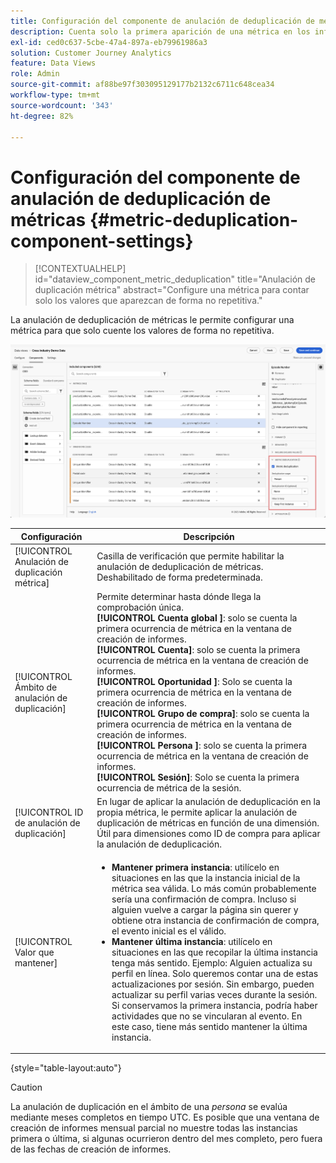 ```yaml
---
title: Configuración del componente de anulación de deduplicación de métricas
description: Cuenta solo la primera aparición de una métrica en los informes.
exl-id: ced0c637-5cbe-47a4-897a-eb79961986a3
solution: Customer Journey Analytics
feature: Data Views
role: Admin
source-git-commit: af88be97f303095129177b2132c6711c648cea34
workflow-type: tm+mt
source-wordcount: '343'
ht-degree: 82%

---
```


# Configuración del componente de anulación de deduplicación de métricas {#metric-deduplication-component-settings}

<!-- markdownlint-disable MD034 -->

>[!CONTEXTUALHELP]
>id="dataview_component_metric_deduplication"
>title="Anulación de duplicación métrica"
>abstract="Configure una métrica para contar solo los valores que aparezcan de forma no repetitiva."

<!-- markdownlint-enable MD034 -->


La anulación de deduplicación de métricas le permite configurar una métrica para que solo cuente los valores de forma no repetitiva.

![Anulación de duplicación métrica](../assets/metric-deduplication.png)

| Configuración | Descripción |
| --- | --- |
| [!UICONTROL Anulación de duplicación métrica] | Casilla de verificación que permite habilitar la anulación de deduplicación de métricas. Deshabilitado de forma predeterminada. |
| [!UICONTROL Ámbito de anulación de duplicación] | Permite determinar hasta dónde llega la comprobación única.<br/>**[!UICONTROL Cuenta global ]**: solo se cuenta la primera ocurrencia de métrica en la ventana de creación de informes.<br/>**[!UICONTROL Cuenta]**: solo se cuenta la primera ocurrencia de métrica en la ventana de creación de informes.<br/>**[!UICONTROL Oportunidad ]**: Solo se cuenta la primera ocurrencia de métrica en la ventana de creación de informes.<br/>**[!UICONTROL Grupo de compra]**: solo se cuenta la primera ocurrencia de métrica en la ventana de creación de informes.<br/>**[!UICONTROL Persona ]**: solo se cuenta la primera ocurrencia de métrica en la ventana de creación de informes.<br>**[!UICONTROL Sesión]**: Solo se cuenta la primera ocurrencia de métrica de la sesión.<br> |
| [!UICONTROL ID de anulación de duplicación] | En lugar de aplicar la anulación de deduplicación en la propia métrica, le permite aplicar la anulación de duplicación de métricas en función de una dimensión. Útil para dimensiones como ID de compra para aplicar la anulación de deduplicación. |
| [!UICONTROL Valor que mantener] | <ul><li>**Mantener primera instancia**: utilícelo en situaciones en las que la instancia inicial de la métrica sea válida. Lo más común probablemente sería una confirmación de compra. Incluso si alguien vuelve a cargar la página sin querer y obtiene otra instancia de confirmación de compra, el evento inicial es el válido.</li><li>**Mantener última instancia**: utilícelo en situaciones en las que recopilar la última instancia tenga más sentido. Ejemplo: Alguien actualiza su perfil en línea. Solo queremos contar una de estas actualizaciones por sesión. Sin embargo, pueden actualizar su perfil varias veces durante la sesión. Si conservamos la primera instancia, podría haber actividades que no se vincularan al evento. En este caso, tiene más sentido mantener la última instancia.</li></ul> |

{style="table-layout:auto"}

>[!CAUTION]
>
>La anulación de duplicación en el ámbito de una _persona_ se evalúa mediante meses completos en tiempo UTC. Es posible que una ventana de creación de informes mensual parcial no muestre todas las instancias primera o última, si algunas ocurrieron dentro del mes completo, pero fuera de las fechas de creación de informes.
